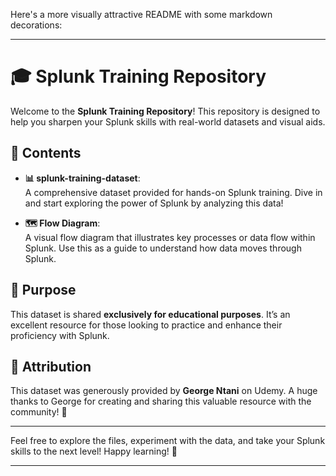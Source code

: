 Here's a more visually attractive README with some markdown decorations:

---

# 🎓 Splunk Training Repository

Welcome to the **Splunk Training Repository**! This repository is designed to help you sharpen your Splunk skills with real-world datasets and visual aids.

## 📂 Contents

- **📊 splunk-training-dataset**:  
  A comprehensive dataset provided for hands-on Splunk training. Dive in and start exploring the power of Splunk by analyzing this data!

- **🗺️ Flow Diagram**:  
  A visual flow diagram that illustrates key processes or data flow within Splunk. Use this as a guide to understand how data moves through Splunk.

## 🎯 Purpose

This dataset is shared **exclusively for educational purposes**. It’s an excellent resource for those looking to practice and enhance their proficiency with Splunk.

## 🙌 Attribution

This dataset was generously provided by **George Ntani** on Udemy. A huge thanks to George for creating and sharing this valuable resource with the community! 🌟

---

Feel free to explore the files, experiment with the data, and take your Splunk skills to the next level! Happy learning! 🚀

---
